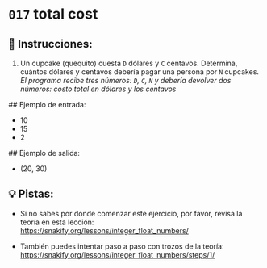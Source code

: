 # `017` total cost

## 📝 Instrucciones:

1. Un cupcake (quequito) cuesta `D` dólares y `C` centavos. Determina, cuántos dólares y centavos debería pagar una persona por `N` cupcakes. *El programa recibe tres números: `D`, `C`, `N` y debería devolver dos números: costo total en dólares y los centavos*

## Ejemplo de entrada:

+ 10
+ 15
+ 2

## Ejemplo de salida:

+ (20, 30)

## 💡 Pistas:

+ Si no sabes por donde comenzar este ejercicio, por favor, revisa la teoría en esta lección: https://snakify.org/lessons/integer_float_numbers/

+ También puedes intentar paso a paso con trozos de la teoría: https://snakify.org/lessons/integer_float_numbers/steps/1/